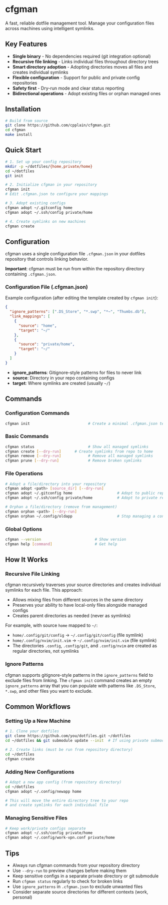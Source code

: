 # cfgman

A fast, reliable dotfile management tool. Manage your configuration files across machines using intelligent symlinks.

## Key Features

- **Single binary** - No dependencies required (git integration optional)
- **Recursive file linking** - Links individual files throughout directory trees
- **Smart directory adoption** - Adopting directories moves all files and creates individual symlinks
- **Flexible configuration** - Support for public and private config repositories
- **Safety first** - Dry-run mode and clear status reporting
- **Bidirectional operations** - Adopt existing files or orphan managed ones

## Installation

```bash
# Build from source
git clone https://github.com/cpplain/cfgman.git
cd cfgman
make install
```

## Quick Start

```bash
# 1. Set up your config repository
mkdir -p ~/dotfiles/{home,private/home}
cd ~/dotfiles
git init

# 2. Initialize cfgman in your repository
cfgman init
# Edit .cfgman.json to configure your mappings

# 3. Adopt existing configs
cfgman adopt ~/.gitconfig home
cfgman adopt ~/.ssh/config private/home

# 4. Create symlinks on new machines
cfgman create
```

## Configuration

cfgman uses a single configuration file `.cfgman.json` in your dotfiles repository that controls linking behavior.

**Important**: cfgman must be run from within the repository directory containing `.cfgman.json`.

### Configuration File (.cfgman.json)

Example configuration (after editing the template created by `cfgman init`):

```json
{
  "ignore_patterns": [".DS_Store", "*.swp", "*~", "Thumbs.db"],
  "link_mappings": [
    {
      "source": "home",
      "target": "~/"
    },
    {
      "source": "private/home",
      "target": "~/"
    }
  ]
}
```

- **ignore_patterns**: Gitignore-style patterns for files to never link
- **source**: Directory in your repo containing configs
- **target**: Where symlinks are created (usually `~/`)

## Commands

### Configuration Commands

```bash
cfgman init                          # Create a minimal .cfgman.json template
```

### Basic Commands

```bash
cfgman status                        # Show all managed symlinks
cfgman create [--dry-run]      # Create symlinks from repo to home
cfgman remove [--dry-run]            # Remove all managed symlinks
cfgman prune [--dry-run]             # Remove broken symlinks
```

### File Operations

```bash
# Adopt a file/directory into your repository
cfgman adopt <path> [source_dir] [--dry-run]
cfgman adopt ~/.gitconfig home                    # Adopt to public repo
cfgman adopt ~/.ssh/config private/home           # Adopt to private repo

# Orphan a file/directory (remove from management)
cfgman orphan <path> [--dry-run]
cfgman orphan ~/.config/oldapp                    # Stop managing a config
```

### Global Options

```bash
cfgman --version                        # Show version
cfgman help [command]                   # Get help
```

## How It Works

### Recursive File Linking

cfgman recursively traverses your source directories and creates individual symlinks for each file. This approach:

- Allows mixing files from different sources in the same directory
- Preserves your ability to have local-only files alongside managed configs
- Creates parent directories as needed (never as symlinks)

For example, with source `home` mapped to `~/`:

- `home/.config/git/config` → `~/.config/git/config` (file symlink)
- `home/.config/nvim/init.vim` → `~/.config/nvim/init.vim` (file symlink)
- The directories `.config`, `.config/git`, and `.config/nvim` are created as regular directories, not symlinks

### Ignore Patterns

cfgman supports gitignore-style patterns in the `ignore_patterns` field to exclude files from linking. The `cfgman init` command creates an empty `ignore_patterns` array that you can populate with patterns like `.DS_Store`, `*.swp`, and other files you want to exclude.

## Common Workflows

### Setting Up a New Machine

```bash
# 1. Clone your dotfiles
git clone https://github.com/you/dotfiles.git ~/dotfiles
cd ~/dotfiles && git submodule update --init  # If using private submodule

# 2. Create links (must be run from repository directory)
cd ~/dotfiles
cfgman create
```

### Adding New Configurations

```bash
# Adopt a new app config (from repository directory)
cd ~/dotfiles
cfgman adopt ~/.config/newapp home

# This will move the entire directory tree to your repo
# and create symlinks for each individual file
```

### Managing Sensitive Files

```bash
# Keep work/private configs separate
cfgman adopt ~/.ssh/config private/home
cfgman adopt ~/.config/work-vpn.conf private/home
```

## Tips

- Always run cfgman commands from your repository directory
- Use `--dry-run` to preview changes before making them
- Keep sensitive configs in a separate private directory or git submodule
- Run `cfgman status` regularly to check for broken links
- Use `ignore_patterns` in `.cfgman.json` to exclude unwanted files
- Consider separate source directories for different contexts (work, personal)
